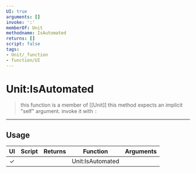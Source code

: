 ```yaml
---
UI: true
arguments: []
invoke: ':'
memberOf: Unit
methodname: IsAutomated
returns: []
script: false
tags:
- Unit/_function
- function/UI
---
```

# Unit:IsAutomated
> this function is a member of [[Unit]]
> this method expects an implicit "self" argument. invoke it with `:`
-----
## Usage
|  UI | Script | Returns | Function | Arguments |
|:---:|:------:|-------:|:--------:|:---------|
|✓| ||Unit:IsAutomated||
